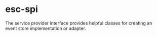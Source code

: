 # esc-spi

The service provider interface provides helpful classes for creating an event store implementation or adapter.
